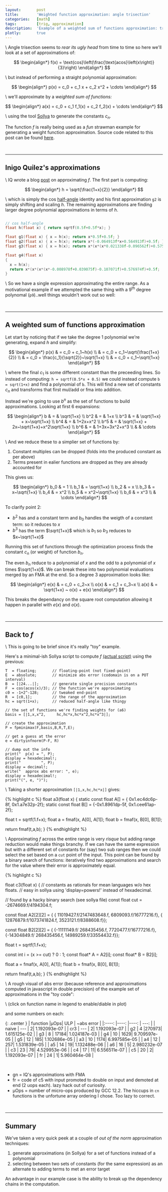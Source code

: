 ```yaml
---
layout:       post
title:        'Weighted function approximation: angle trisection'
categories:   [math]
tags:         [trig, approximation]
description:  'Example of a weighted sum of functions approximation: trisect an angle'
plotly:       true
---
```


\\
Angle trisection seems to *rear its ugly head* from time to time so here we'll look at a set of approximations of:

$$ 
\begin{align*}
f(x) = \text{cos}\left(\frac{\text{acos}\left(x\right)}{3}\right)
\end{align*}
$$


\\
but instead of performing a straight polynomial approximation:

$$ 
\begin{align*}
p(x) = c_0 + c_1 x + c_2 x^2 + \cdots
\end{align*}
$$

\\
we'll approximate by a *weighted sum of functions:* 

$$ 
\begin{align*}
a(x) = c_0 + c_1 f_1(x) + c_2 f_2(x) + \cdots
\end{align*}
$$

\\
using the tool [Sollya](https://www.sollya.org/) to generate the constants $c_n$.

The function $f$ is really being used as a *fun* strawman example for generating a weight function approximation. Source code related to this post can be found [here](https://github.com/Marc-B-Reynolds/Stand-alone-junk/tree/master/src/Posts/trisect).

<br>

------

Inigo Quilez's approximations
------

\\
IQ wrote a blog [post](https://iquilezles.org/articles/trisect/) on approximating $f$.  The first part is computing:

$$ 
\begin{align*}
h = \sqrt{\frac{1+x}{2}}
\end{align*}
$$

\\
which is simply the cos [half-angle](https://mathworld.wolfram.com/Half-AngleFormulas.html) identity and his first approximation `g2` is simply shifting and scaling $h$.  The remaining approximations are finding larger degree polynomial approximations in terms of $h$.


~~~~~~~~~~~~~~~~~~~~~~~~~~~~~~~~~~~~~~~~~~~~~~ c

// cos half-angle
float h(float x) { return sqrtf(0.5f+0.5f*x); }

float g1(float x) { x = h(x); return x*0.5f+0.5f; }
float g2(float x) { x = h(x); return x*(-0.064913f*x+0.564913f)+0.5f; }
float g3(float x) { x = h(x); return x*(x*(x*0.021338f-0.096562f)+0.575223f)+0.5f; }

float g4(float x)
{
  x = h(x);
  return x*(x*(x*(x*-0.008978f+0.039075f)-0.107071f)+0.576974f)+0.5f; 
}

~~~~~~~~~~~~~~~~~~~~~~~~~~~~~~~~~~~~~~~~~~~~~~

\\
So we have a single expression approximating the entire range. As a motivational example if we attempted the same thing with a 9<sup>th</sup> degree polynomal (`p9`)..well things wouldn't work out so well:


<div id="fig1" style="width:100%"></div>


<br>

------

A weighted sum of functions approximation
------

Let start by noticing that if we take the degree 1 polynomial we're generating, expand $h$ and simplify:

$$ 
\begin{align*}
 p(x) & = c_0 + c_1~h(x)                 \\
      & = c_0 + c_1~\sqrt{\frac{1+x}{2}} \\
      & = c_0 + \frac{c_1}{\sqrt{2}}~\sqrt{1+x} \\
      & = c_0 + c_1~\sqrt{1+x}
\end{align*}
$$

\\
where the final $c_1$ is some different constant than the preceeding lines.  So instead of computing: `h = sqrtf(0.5*x + 0.5)` we could instead compute `b = sqrt(1+x)` and find a polynomial of `b`.  This will find a new set of constants $c_n$ and transforms that first mul/add or fma into addition.

Instead we're going to use $b^n$ as the set of functions to build approximations. Looking at first 6 expansions:

$$
\begin{align*}
b   & = & \sqrt{1+x} \\
b^2 & = & 1+x \\
b^3 & = & \sqrt{1+x} + x~\sqrt{1+x} \\
b^4 & = & 1+2x+x^2 \\
b^5 & = & \sqrt{1+x} + 2x~\sqrt{1+x}+x^2\sqrt{1+x} \\
b^6 & = & 1+3x+3x^2+x^3 \\
    &   & \cdots
\end{align*}
$$

\\
And we reduce these to a simplier set of functions by:
1. Constant multiples can be dropped (folds into the produced constant as per above)
2. Terms present in ealier functions are dropped as they are already accounted for

This gives us:

$$
\begin{align*}
b_0 & = 1            \\
b_1 & = \sqrt{1+x}   \\
b_2 & = x            \\
b_3 & = x~\sqrt{1+x} \\
b_4 & = x^2          \\
b_5 & = x^2~\sqrt{1+x} \\
b_6 & = x^3          \\
    & \cdots
\end{align*}
$$

To clarify point 2: 
* $b^2$ has and a constant term and $b_0$ handles the weigth of a constant term: so it reduces to $x$
* $b^3$ has the term $\sqrt{1+x}$ which is $b_1$ so $b_3$ reduces to $x~\sqrt{1+x}$

Running this set of functions through the optimization process finds the constant $c_n$ (or weight) of function $b_n$.

The even $b_n$ reduce to a polynomial of $x$ and the odd to a polynomial of $x$ times $\sqrt{1+x}$. We can break these into two polynomial evaluations merged by an FMA at the end. So a degree 3 approximation looks like:

$$
\begin{align*}
e(x) & = c_0 + c_2~x  \\
o(x) & = c_1 + c_3~x \\
a(x) & = \sqrt{1+x} ~ o(x) + e(x)
\end{align*}
$$

This breaks the dependancy on the square root computation allowing it happen in parallel with $e(x)$ and $o(x)$. 


<br>

------

Back to $f$
------

\\
This is going to be brief since it's really "toy" example.

Here's a minimal-ish Sollya script to compute $f$ [(actual script)](https://github.com/Marc-B-Reynolds/Stand-alone-junk/blob/master/src/Posts/trisect/trisect.sollya) using the previous:


    T  = floating;       // floating-point (not fixed-point)
    E  = absolute;       // minimize abs error (codomain is on a POT interval)
    B  = [|24...|];      // generate single precision constants
    F  = cos(acos(x)/3); // the function we're approximating
    c0 = -1+2^-128;      // tweaked end-point
    R  = [c0,1];         // the range of the approximation
    hc = sqrt(1+x);      // reduced half-angle like thingy
    
    // the set of functions we're finding weights for (a6)
    basis = [|1,x,x^2,     hc,hc*x,hc*x^2,hc*x^3|];

    // create the approximation
    P = fpminimax(F,basis,B,R,T,E);
    
    // get a guess at the error
    e = dirtyinfnorm(P-F, R)
    
    // dump out the info
    print("  p(x) = ", P);
    display = hexadecimal!;
    print("         ", P);
    display = decimal!;
    write("  approx abs error: ", e);
    display = hexadecimal!;
    print("(", e, ")");

\\
Taking a shorter approximation `[|1,x,hc,hc*x|]` gives:

{% highlight c %}
float a3(float x)
{
  static const float A[] = { 0x1.ec4dc6p-8f, 0x1.a7e32p-2f};
  static const float B[] = {-0x1.8961dp-5f,  0x1.cee61ap-2f};
  
  float t = sqrtf(1.f+x);
  float a = fmaf(x, A[0], A[1]);
  float b = fmaf(x, B[0], B[1]);
  
  return fmaf(t,a,b);
}
{% endhighlight %}


\\
Approximating $f$ across the entire range is very *risque* but adding range reduction would make things branchy. If we can have the same expression but with a different set of constants for (say) two sub ranges then we could select the set based on a `cut` point of the input. This point can be found by a binary search of functions: iteratively find two approximations and search for the value where their error is approximately equal. 

{% highlight c %}

float c3(float x)
{
  // constants as rationals for mean languages w/o hex floats.
  // easy in sollya using 'display=powers!' instead of hexadecimal.

  // found by a hacky binary search (see sollya file)
  const float cut  = -2674669.f/4194304.f;

  const float A2[2][2] = {
    { 11019427.f/2147483648.f, 6809093.f/16777216.f}, 
    { 12876879.f/1073741824.f,  3523121.f/8388608.f}};

  const float B2[2][2] = {
    {-11111149.f/ 268435456.f, 7720477.f/16777216.f}, 
    {-14304849.f/ 268435456.f, 14989259.f/33554432.f}};
  
  float t = sqrtf(1.f+x);

  const int    i = (x >= cut) ? 0 : 1;
  const float* A = A2[i];
  const float* B = B2[i];
  
  float a = fmaf(x, A[0], A[1]);
  float b = fmaf(x, B[0], B[1]);
  
  return fmaf(t,a,b);
}
{% endhighlight %}

\\
A rough visual of abs error (because reference and approximations computed in javascript in double precision) of the example set of approximations in the "toy code":

<div id="fig2" style="width:100%"></div>

\\
(click on function name in legend to enable/diable in plot)

and some numbers on each:


{: .center }
| function |&#181;Ops| ULP  | ~abs error    |
|:----:    |----:    |----: |      ---:     |
| naive    |  ---    |     2|  1.192093e-07 |
| cr3      |  ---    |     2|  1.192093e-07 |
| g2       |      4  |270973|  1.615125e-02 |
| g3       |      8  | 17184|  1.024187e-03 |
| g4       |     10  |  1629|  9.709597e-05 |
| g5       |     12  |   185|  1.102686e-05 |
| a3       |     10  |  1174|  6.997585e-05 |
| a4       |     12  |   257|  1.531839e-05 |
| a5       |     14  |    19|  1.132488e-06 |
| a6       |     16  |     5|  2.980232e-07 |
| c3       |     23  |    76|  4.529953e-06 |
| c4       |     17  |    11|  6.556511e-07 |
| c5       |     20  |     2|  1.192093e-07 |
| fr       |     24  |     1|  5.960464e-08 |

<br>

* gn = IQ's approximations with FMA
* fr = code of c5 with input promoted to double on input and demoted at end (2 uops each). lazy hack out of curiosity.
* &#181;Ops = number of micro-ops produced by GCC 12.2. The hiccups in `cn` functions is the unfortune array ordering I chose. Too lazy to correct.

<br>

------

Summary
------

We've taken a very quick peek at a couple of *out of the norm* approximation techniques:

1. generate approximations (in Sollya) for a set of functions instead of a polynomial
2. selecting between two sets of constants (for the same expression) as an alternate to adding terms to met an error target

An advantage in our example case is the ability to break up the dependency chains in the computation.

<script>

//-------------------------------------------------------------

// creates n element array with equal spaced values on [x0,x1]
function plot_make_range(x0,x1,n)
{
  var data = new Array(n);
  var dx   = (x1-x0)/(n-1);
  var i;

  for(i=0; i<n; i++) { data[i] = x0 + i*dx; }
  
  return data;
}

// creates arrray with elementwise difference. assumes a,b
// are the same length.
function plot_trace_abs_error(a,b)
{
  return a.map(function(v,id) { return v-b[id]; } );
}

function plot_make(range,func)
{
  var data = range.map(x => func(x));
    
  return {
    x: range,
    y: data,
  };
}

function plot_line_make(range,func,name)
{
  var plot = plot_make(range,func);
  plot.mode = 'line';
  plot.name = name;
  return plot;
}

function plot_abs_error(r,a)
{
  return {
    x: r.x,
    y: plot_trace_abs_error(r.y,a.y),
    name: r.name + "-" + a.name
  };
}

function plot_std_layout()
{
 return { yaxis:{zeroline:false, hoverformat: 'g', type: 'linear', exponentformat: 'power'}, height: 500, width: 800 };
}

function plot_titled_layout(n)
{
 return { title: n, yaxis:{zeroline:false, hoverformat: 'g', type: 'linear', exponentformat: 'power'}, height: 500, width: 800 };
}


//-------------------------------------------------------------

function trisect(x)   { return Math.cos(Math.acos(x)/3.0); } 
function ha(x)        { return Math.sqrt(0.5*(x+1)); } 

// IQ's approximations
function g1(x) { x = ha(x); return x*0.5+0.5; }
function g2(x) { x = ha(x); return x*(-0.064913*x+0.564913)+0.5; }
function g3(x) { x = ha(x); return x*(x*(x*0.021338-0.096562)+0.575223)+0.5; }
function g4(x) { x = ha(x); return x*(x*(x*(x*-0.008978+0.039075)-0.107071)+0.576974)+0.5; }

// not bothering with form: no fma anyway and computed in doubles
// this is all horseshoes and whatnot

function p9(x)
{
  return 0.864714324474334716796875 + x * (0.24775218963623046875 + x * (6.0988184995949268341064453125e-3 + x * (-1.09195613861083984375 + x * (-0.3543914258480072021484375 + x * (4.169433116912841796875 + x * (0.657952368259429931640625 + x * (-5.744129180908203125 + x * (-0.4154091775417327880859375 + x * 2.668900012969970703125))))))));
}

function a3(x)
{
  var t = Math.sqrt(1+x);
  return 0.4520496428012848 +  t*(0.4139523506164551 + 0.0075119598768651485*x) - 0.04802027344703674*x;
}

function a4(x)
{
  var t = Math.sqrt(1+x);
  return 0.4479941129684448 - 0.052021145820617676*x + 
  t*(0.4180194139480591 + (0.00971484649926424 - 0.0006334384088404477*x)*x);
}

function a5(x)
{
  var t = Math.sqrt(1+x);
  return 0.4401291608810425 + (-0.06474339216947556 - 0.004871486220508814*x)*x + 
    t*(0.4258972406387329 + (0.018463104963302612 + 0.0007540275109931827*x)*x);
}

function a6(x)
{
  var t = Math.sqrt(1+x);
  return 0.43848639726638794 + (-0.06766790896654129 - 0.006154086906462908*x)*x + 
  t*(0.42753902077674866 +  x*(0.020563898608088493 + (0.0012020167196169496 - 0.00005497777965501882*x)*x));
}

// not really: just copy-paste helper
function fmaf(a,b,c) { return a*b+c; }

function c3(x)
{
  const cut = -2674669.0/4194304.0;
  const A2  = [[ 11019427.0/2147483648.0, 6809093.0/16777216.0], [ 12876879.0/1073741824.0,  3523121.0/8388608.0]];
  const B2  = [[-11111149.0/ 268435456.0, 7720477.0/16777216.0], [-14304849.0/ 268435456.0, 14989259.0/33554432.0]];
  
  var t = Math.sqrt(1.0+x);
  var i = (x >= cut) ? 0 : 1;
  var A = A2[i];
  var B = B2[i];
  var a = fmaf(x, A[0], A[1]);
  var b = fmaf(x, B[0], B[1]);
  
  return fmaf(t,a,b);
}

function c4(x)
{ 
  const cut  = -712791.0/1048576.0;

  const A2 = [
    [-291589.0/1073741824.0, 15888243.0/2147483648.0, 6917253.0/16777216.0],
    [-13609969/4294967296.0,  1176223.0/134217728.0,  7048603.0/16777216.0]];
  
  const B2 = [
    [-12585691.0/268435456.0, 15224481.0/33554432.0],
    [  -919635.0/ 16777216.0, 14937965.0/33554432.0]];

  var t = Math.sqrt(1.0+x);
  var i = (x >= cut) ? 0 : 1;
  var A = A2[i];
  var B = B2[i];
  var a = fmaf(x, fmaf(x, A[0], A[1]), A[2]);
  var b = fmaf(x, B[0], B[1]);
  
  return fmaf(t,a,b);
}

function c5(x)
{
  const cut = -674283.0/1048576.0;

  const A2 = [
    [12985339.0/34359738368.0, 15982721.0/1073741824.0, 7076693.0/16777216.0],
    [ 7632049.0/ 4294967296.0, 11869557.0/ 536870912.0,  898793.0/2097152.0]];

  const B2 = [
    [ -6887113.0/2147483648.0, -3967495.0/67108864.0, 3726401.0/ 8388608.0],
    [-15007067.0/2147483648.0,  -291449.0/4194304.0,  7340055.0/16777216.0]];

  var t = Math.sqrt(1.0+x);
  var i = (x >= cut) ? 0 : 1;
  var A = A2[i];
  var B = B2[i];
  var a = fmaf(x, fmaf(x, A[0], A[1]), A[2]);
  var b = fmaf(x, fmaf(x, B[0], B[1]), B[2]);
  
  return fmaf(t,a,b);
}





//-------------------------------------------------------------

const plot_range_pm1 = plot_make_range(-1,1,256);

const trace_f   = plot_line_make(plot_range_pm1, trisect, "f");
const trace_p9  = plot_line_make(plot_range_pm1, p9,      "p9");
const trace_g1  = plot_line_make(plot_range_pm1, g1,      "g1");
const trace_g2  = plot_line_make(plot_range_pm1, g2,      "g2");
const trace_g3  = plot_line_make(plot_range_pm1, g3,      "g3");
const trace_g4  = plot_line_make(plot_range_pm1, g4,      "g4");
const trace_a3  = plot_line_make(plot_range_pm1, a3,      "a3");
const trace_a4  = plot_line_make(plot_range_pm1, a4,      "a4");
const trace_a5  = plot_line_make(plot_range_pm1, a5,      "a5");
const trace_a6  = plot_line_make(plot_range_pm1, a6,      "a6");
const trace_c3  = plot_line_make(plot_range_pm1, c3,      "c3");
const trace_c4  = plot_line_make(plot_range_pm1, c4,      "c4");
const trace_c5  = plot_line_make(plot_range_pm1, c5,      "c5");

const trace_g1_ae  = plot_abs_error(trace_f, trace_g1);
const trace_g2_ae  = plot_abs_error(trace_f, trace_g2);
const trace_g3_ae  = plot_abs_error(trace_f, trace_g3);
const trace_g4_ae  = plot_abs_error(trace_f, trace_g4);
const trace_a3_ae  = plot_abs_error(trace_f, trace_a3);
const trace_a4_ae  = plot_abs_error(trace_f, trace_a4);
const trace_a5_ae  = plot_abs_error(trace_f, trace_a5);
const trace_a6_ae  = plot_abs_error(trace_f, trace_a6);
const trace_c3_ae  = plot_abs_error(trace_f, trace_c3);
const trace_c4_ae  = plot_abs_error(trace_f, trace_c4);
const trace_c5_ae  = plot_abs_error(trace_f, trace_c5);

const fig1 = [trace_f, trace_p9, trace_g1];
const fig2 = [trace_g1_ae,trace_g2_ae,trace_g3_ae,trace_g4_ae,
              trace_a3_ae,trace_a4_ae,trace_a5_ae,trace_a6_ae,
              trace_c3_ae,trace_c4_ae,trace_c5_ae];

//-------------------------------------------------------------


const layout = plot_std_layout();

const def = {displaylogo: false, autosizable: false};

Plotly.newPlot('fig1', fig1, layout, def);
Plotly.newPlot('fig2', fig2, layout, def);

</script>
